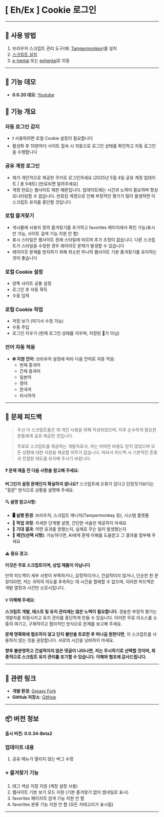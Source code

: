 # **[ Eh/Ex ] Cookie 로그인**

---

## **👻 사용 방법**

1. 브라우저 스크립트 관리 도구(예: [Tampermonkey](https://chrome.google.com/webstore/detail/tampermonkey/dhdgffkkebhmkfjojejmpbldmpobfkfo))를 설치
2. [스크립트 설치](https://update.greasyfork.org/scripts/470710/%5BEEx-Hentai%5D%20AutoLogin.user.js)
3. [e-hentai](https://e-hentai.org/) 또는 [exhentai](https://exhentai.org/)로 이동

---

## **👀 기능 데모**

- **0.0.20 데모**: [Youtube](https://www.youtube.com/watch?v=NOidYkgINY8)


## **📜 기능 개요**

### **자동 로그인 감지**
- ❗️ 사용하려면 로컬 Cookie 설정이 필요합니다
- 활성화 후 10분마다 사이트 접속 시 자동으로 로그인 상태를 확인하고 자동 로그인을 수행합니다

### **공유 계정 로그인**
- 제가 개인적으로 제공한 쿠키로 로그인하세요 (2025년 5월 4일 공유 계정 업데이트 | 총 5세트) [만료되면 알려주세요]
- 계정 만료는 웹사이트 제한 때문입니다. 업데이트에는 시간과 노력이 필요하며 항상 모니터링할 수 없습니다. 만료된 계정으로 인해 부정적인 평가가 많이 발생하면 이 스크립트 유지를 중단할 것입니다

### **로컬 즐겨찾기**
- 게시물에 사용자 정의 즐겨찾기를 추가하고 favorites 페이지에서 확인 가능(표시만 가능, 사이트 검색 기능 지원 안 함)
- 표시 스타일은 웹사이트 원래 스타일에 따르며 추가 조정이 없습니다. 다른 스크립트가 스타일을 수정한 경우 레이아웃 문제가 발생할 수 있습니다
- 레이아웃 문제를 방지하기 위해 최소한 하나의 웹사이트 기본 즐겨찾기를 유지하는 것이 좋습니다

### **로컬 Cookie 설정**
- 양쪽 사이트 공통 설정
- 로그인 후 자동 획득
- 수동 입력

### **로컬 Cookie 작업**
- 저장 보기 (여기서 수정 가능)
- 수동 주입
- 로그인 지우기 (현재 로그인 상태를 지우며, 저장된 🍪가 아님)

### **언어 자동 적응**
- **🌐 지원 언어**: 브라우저 설정에 따라 다음 언어로 자동 적응:
  - 번체 중국어
  - 간체 중국어
  - 일본어
  - 영어
  - 한국어
  - 러시아어

---

## 📣 문제 피드백

> 우선 이 스크립트들은 제 개인 사용을 위해 작성되었으며, 이후 순수하게 필요한 분들에게 공유 제공한 것입니다.
>
> 무료로 스크립트를 제공하는 개발자로서, 저는 어떠한 비용도 받지 않았으며 모든 상황에 대한 지원을 제공할 의무가 없습니다. 따라서 피드백 시 기본적인 존중과 친절한 태도를 유지해 주시기 바랍니다.

#### ❓ 문제 제출 전 다음 사항을 참고해 주세요:

**버그인지 설정 문제인지 확실하지 않나요?** 스크립트에 오류가 있다고 단정짓기보다는 "질문" 방식으로 상황을 설명해 주세요.

#### 🔍 설명 참고사항:

- **🖥️ 실행 환경**: 브라우저, 스크립트 매니저(Tampermonkey 등), 시스템 플랫폼
- **🧭 작업 과정**: 자세한 단계별 설명, 간단한 서술만 제공하지 마세요
- **🎯 기대 결과**: 어떤 효과를 원했는지, 실제로 무슨 일이 발생했는지
- **🤖 제안(선택 사항)**: 가능하다면, AI에게 문제 이해를 도움받고 그 결과를 첨부해 주세요

#### ⚠️ 중요 경고:

**이것은 무료 스크립트이며, 상업 제품이 아닙니다**

만약 피드백이 세부 사항이 부족하거나, 감정적이거나, 건설적이지 않거나, 단순한 한 문장이라면, 저는 귀하의 의도를 추측하는 데 시간을 할애할 수 없으며, 이러한 피드백은 개발 열정과 시간만 소모시킵니다.

#### 💡 이해해 주세요:

**스크립트 개발, 테스트 및 유지 관리에는 많은 노력이 필요합니다**. 경솔한 부정적 평가는 개발자를 좌절시키고 유지 관리를 중단하게 만들 수 있습니다. 이러한 무료 리소스를 소중히 여기고, 구체적이고 합리적인 방식으로 문제를 보고해 주세요.

**문제 명확화에 협조하지 않고 단지 불만을 토로한 후 떠나길 원한다면**, 이 스크립트를 사용하지 않는 것을 권장합니다. 서로의 시간을 낭비하지 마세요.

**향후 불분명하고 건설적이지 않은 댓글이 나타나면, 저는 무시하기로 선택할 것이며, 최종적으로 스크립트 유지 관리를 포기할 수 있습니다. 이해와 협조에 감사드립니다.**

---

## **🔗 관련 링크**

- **개발 환경**: [Greasy Fork](https://greasyfork.org/zh-TW/users/989635-canaan-hs)  
- **GitHub 저장소**: [GitHub](https://github.com/Canaan-HS/MonkeyScript/tree/main/ExAutoLogin)

---

## **📦 버전 정보**

**출시 버전: 0.0.34-Beta2**

### **업데이트 내용**
1. 공유 메뉴가 열리지 않는 버그 수정

### **⭐ 즐겨찾기 기능**
1. 태그 색상 지정 지원 (계정 설정 사용)
2. 웹사이트 기본 보기 모드 지원 (기본 즐겨찾기 없이 썸네일로 표시)
3. favorites 페이지의 검색 기능 지원 안 함
4. favorites 분류 기능 지원 안 함 (모든 카테고리가 표시됨)

---